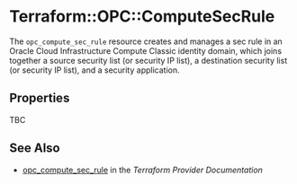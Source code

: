 # Terraform::OPC::ComputeSecRule

The ``opc_compute_sec_rule`` resource creates and manages a sec rule in an Oracle Cloud Infrastructure Compute Classic identity domain, which joins together a source security list (or security IP list), a destination security list (or security IP list), and a security application.

## Properties

TBC

## See Also

* [opc_compute_sec_rule](https://www.terraform.io/docs/providers/opc/r/compute_sec_rule.html) in the _Terraform Provider Documentation_